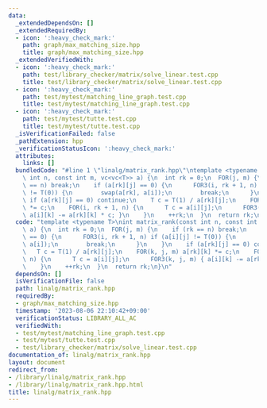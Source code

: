 ```yaml
---
data:
  _extendedDependsOn: []
  _extendedRequiredBy:
  - icon: ':heavy_check_mark:'
    path: graph/max_matching_size.hpp
    title: graph/max_matching_size.hpp
  _extendedVerifiedWith:
  - icon: ':heavy_check_mark:'
    path: test/library_checker/matrix/solve_linear.test.cpp
    title: test/library_checker/matrix/solve_linear.test.cpp
  - icon: ':heavy_check_mark:'
    path: test/mytest/matching_line_graph.test.cpp
    title: test/mytest/matching_line_graph.test.cpp
  - icon: ':heavy_check_mark:'
    path: test/mytest/tutte.test.cpp
    title: test/mytest/tutte.test.cpp
  _isVerificationFailed: false
  _pathExtension: hpp
  _verificationStatusIcon: ':heavy_check_mark:'
  attributes:
    links: []
  bundledCode: "#line 1 \"linalg/matrix_rank.hpp\"\ntemplate <typename T>\nint matrix_rank(const\
    \ int n, const int m, vc<vc<T>> a) {\n  int rk = 0;\n  FOR(j, m) {\n    if (rk\
    \ == n) break;\n    if (a[rk][j] == 0) {\n      FOR3(i, rk + 1, n) if (a[i][j]\
    \ != T(0)) {\n        swap(a[rk], a[i]);\n        break;\n      }\n    }\n   \
    \ if (a[rk][j] == 0) continue;\n    T c = T(1) / a[rk][j];\n    FOR(k, j, m) a[rk][k]\
    \ *= c;\n    FOR(i, rk + 1, n) {\n      T c = a[i][j];\n      FOR3(k, j, m) {\
    \ a[i][k] -= a[rk][k] * c; }\n    }\n    ++rk;\n  }\n  return rk;\n}\n"
  code: "template <typename T>\nint matrix_rank(const int n, const int m, vc<vc<T>>\
    \ a) {\n  int rk = 0;\n  FOR(j, m) {\n    if (rk == n) break;\n    if (a[rk][j]\
    \ == 0) {\n      FOR3(i, rk + 1, n) if (a[i][j] != T(0)) {\n        swap(a[rk],\
    \ a[i]);\n        break;\n      }\n    }\n    if (a[rk][j] == 0) continue;\n \
    \   T c = T(1) / a[rk][j];\n    FOR(k, j, m) a[rk][k] *= c;\n    FOR(i, rk + 1,\
    \ n) {\n      T c = a[i][j];\n      FOR3(k, j, m) { a[i][k] -= a[rk][k] * c; }\n\
    \    }\n    ++rk;\n  }\n  return rk;\n}\n"
  dependsOn: []
  isVerificationFile: false
  path: linalg/matrix_rank.hpp
  requiredBy:
  - graph/max_matching_size.hpp
  timestamp: '2023-08-06 22:10:42+09:00'
  verificationStatus: LIBRARY_ALL_AC
  verifiedWith:
  - test/mytest/matching_line_graph.test.cpp
  - test/mytest/tutte.test.cpp
  - test/library_checker/matrix/solve_linear.test.cpp
documentation_of: linalg/matrix_rank.hpp
layout: document
redirect_from:
- /library/linalg/matrix_rank.hpp
- /library/linalg/matrix_rank.hpp.html
title: linalg/matrix_rank.hpp
---
```

